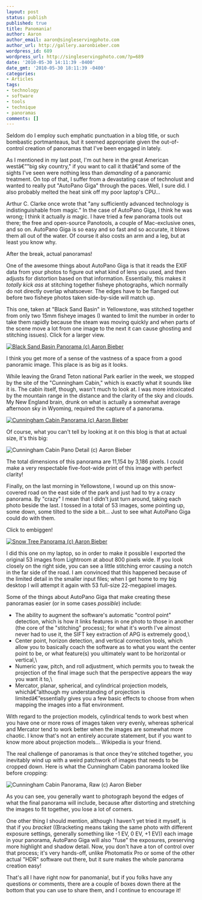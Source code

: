 ```yaml
---
layout: post
status: publish
published: true
title: Panomania!
author: Aaron
author_email: aaron@singleservingphoto.com
author_url: http://gallery.aaronbieber.com
wordpress_id: 689
wordpress_url: http://singleservingphoto.com/?p=689
date: '2010-05-30 14:11:39 -0400'
date_gmt: '2010-05-30 18:11:39 -0400'
categories:
- Articles
tags:
- technology
- software
- tools
- technique
- panoramas
comments: []
---
```

Seldom do I employ such emphatic punctuation in a blog title, or such
bombastic portmanteaus, but it seemed appropriate given the
out-of-control creation of panoramas that I've been engaged in lately.

As I mentioned in my last post, I'm out here in the great American
westâ€”"big sky country," if you want to call it thatâ€”and some of the
sights I've seen were nothing less than _demanding_ of a panoramic
treatment. On top of that, I suffer from a devastating case of
technolust and wanted to really put "AutoPano Giga" through the paces.
Well, I sure did. I also probably melted the heat sink off my poor
laptop's CPU...

Arthur C. Clarke once wrote that "any sufficiently advanced technology
is indistinguishable from magic." In the case of AutoPano Giga, I think
he was wrong; I think it actually _is_ magic. I have tried a few
panorama tools out there; the free and open-source Panotools, a couple
of Mac-exclusive ones, and so on. AutoPano Giga is so easy and so fast
and so accurate, it blows them all out of the water. Of course it also
costs an arm and a leg, but at least you know why.

After the break, actual panoramas!<span id="more"></span><span
id="more-689"></span>

One of the awesome things about AutoPano Giga is that it reads the EXIF
data from your photos to figure out what kind of lens you used, and then
adjusts for distortion based on that information. Essentially, this
makes it _totally kick ass_ at stitching together fisheye photographs,
which normally do not directly overlap whatsoever. The edges have to be
flanged out before two fisheye photos taken side-by-side will match up.

This one, taken at "Black Sand Basin" in Yellowstone, was stitched
together from only two 15mm fisheye images (I wanted to limit the number
in order to take them rapidly because the steam was moving quickly and
when parts of the scene move a lot from one image to the next it can
cause ghosting and stitching issues). Click for a larger view.

[![Black Sand Basin Panorama (c) Aaron
Bieber](http://singleservingphoto.com/wp-content/uploads/2010/05/black-sand-basin-pano-590x288.jpg "Black Sand Basin Panorama (c) Aaron Bieber")](http://singleservingphoto.com/wp-content/uploads/2010/05/black-sand-basin-pano.jpg)

I think you get more of a sense of the vastness of a space from a good
panoramic image. This place is as big as it looks.

While leaving the Grand Teton national Park earlier in the week, we
stopped by the site of the "Cunningham Cabin," which is exactly what it
sounds like it is. The cabin itself, though, wasn't much to look at. I
was more intoxicated by the mountain range in the distance and the
clarity of the sky and clouds. My New England brain, drunk on what is
actually a somewhat average afternoon sky in Wyoming, required the
capture of a panorama.

[![Cunningham Cabin Panorama (c) Aaron
Bieber](http://singleservingphoto.com/wp-content/uploads/2010/05/cunningham-cabin-pano-590x168.jpg "Cunningham Cabin Panorama (c) Aaron Bieber")](http://singleservingphoto.com/wp-content/uploads/2010/05/cunningham-cabin-pano.jpg)

Of course, what you can't tell by looking at it on this blog is that at
actual size, it's this big:

![Cunningham Cabin Pano Detail (c) Aaron
Bieber](http://singleservingphoto.com/wp-content/uploads/2010/05/cunningham-cabin-pano-inset-590x344.jpg "Cunningham Cabin Pano Detail (c) Aaron Bieber")

The total dimensions of this panorama are 11,154 by 3,186 pixels. I
could make a very respectable five-foot-wide print of this image with
perfect clarity!

Finally, on the last morning in Yellowstone, I wound up on this
snow-covered road on the east side of the park and just had to try a
crazy panorama. By "crazy" I mean that I didn't just turn around, taking
each photo beside the last. I tossed in a total of 53 images, some
pointing up, some down, some tilted to the side a bit... Just to see
what AutoPano Giga could do with them.

Click to embiggen!

[![Snow Tree Panorama (c) Aaron
Bieber](http://singleservingphoto.com/wp-content/uploads/2010/05/snow-tree-pano-590x180.jpg "Snow Tree Panorama (c) Aaron Bieber")](http://singleservingphoto.com/wp-content/uploads/2010/05/snow-tree-pano.jpg)

I did this one on my laptop, so in order to make it possible I exported
the original 53 images from Lightroom at about 800 pixels wide. If you
look closely on the right side, you can see a little stitching error
causing a notch in the far side of the road. I am convinced that this
happened because of the limited detail in the smaller input files; when
I get home to my big desktop I will attempt it again with 53 full-size
22-megapixel images.

Some of the things about AutoPano Giga that make creating these
panoramas easier (or in some cases _possible_) include:

* The ability to augment the software's automatic "control point"
detection, which is how it links features in one photo to those in
another (the core of the "stitching" process); for what it's worth I've
almost never had to use it, the SIFT key extraction of APG is extremely
good,\
 * Center point, horizon detection, and vertical correction tools,
which allow you to basically coach the software as to what you want the
center point to be, or what feature(s) you ultimately want to be
horizontal or vertical,\
 * Numeric yaw, pitch, and roll adjustment, which permits you to tweak
the projection of the final image such that the perspective appears the
way you want it to,\
 * Mercator, planar, spherical, and cylindrical projection models,
whichâ€”although my understanding of projection is limitedâ€”essentially
gives you a few basic effects to choose from when mapping the images
into a flat environment.

With regard to the projection models, cylindrical tends to work best
when you have one or more rows of images taken very evenly, whereas
spherical and Mercator tend to work better when the images are somewhat
more chaotic. I know that's not an entirely accurate statement, but if
you want to know more about projection models... Wikipedia is your
friend.

The real challenge of panoramas is that once they're stitched together,
you inevitably wind up with a weird patchwork of images that needs to be
cropped down. Here is what the Cunningham Cabin panorama looked like
before cropping:

![Cunningham Cabin Panorama, Raw (c) Aaron
Bieber](http://singleservingphoto.com/wp-content/uploads/2010/05/cunningham-cabin-pano-raw-590x236.jpg "Cunningham Cabin Panorama, Raw (c) Aaron Bieber")

As you can see, you generally want to photograph beyond the edges of
what the final panorama will include, because after distorting and
stretching the images to fit together, you lose a lot of corners.

One other thing I should mention, although I haven't yet tried it
myself, is that if you _bracket_ ((Bracketing means taking the same
photo with different exposure settings, generally something like -1 EV,
0 EV, +1 EV)) each image in your panorama, AutoPano Giga will also
"fuse" the exposures, preserving more highlight and shadow detail. Now,
you don't have a ton of control over that process; it's very hands-off,
unlike Photomatix Pro or some of the other actual "HDR" software out
there, but it sure makes the whole panorama creation easy!

That's all I have right now for panomania!, but if you folks have any
questions or comments, there are a couple of boxes down there at the
bottom that you can use to share them, and I continue to encourage it!
